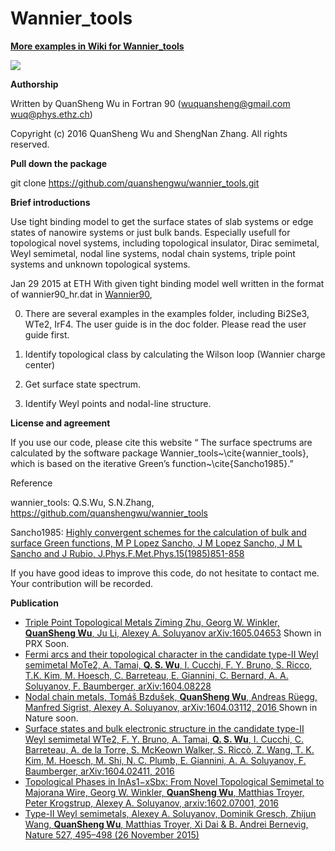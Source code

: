 # Wannier_tools

[**More examples in Wiki for Wannier_tools**](https://github.com/quanshengwu/wannier_tools/wiki)

![](https://lh3.googleusercontent.com/-NGkPcF7iUDY/Vy-34BbICBI/AAAAAAAAASY/e2YiWSnQJD4jpHh-kDWceThf2jKKSGAxwCCo/s526/wannier_tools-logo-purple.jpg)

**Authorship**

Written by QuanSheng Wu in Fortran 90 (wuquansheng@gmail.com  wuq@phys.ethz.ch)

Copyright (c) 2016 QuanSheng Wu and ShengNan Zhang. All rights reserved.

**Pull down the package**

git clone https://github.com/quanshengwu/wannier_tools.git

**Brief introductions**

Use tight binding model to get the surface states of slab systems
or edge states of nanowire systems or just bulk bands. Especially
usefull for topological novel systems, including topological insulator, Dirac semimetal, Weyl semimetal, nodal line systems, nodal chain systems, triple point systems and unknown topological systems.

Jan 29 2015 at ETH
With given tight binding model well written in the format of wannier90_hr.dat in [Wannier90](wannier.org), 

0. There are several examples in the examples folder, including Bi2Se3, WTe2, IrF4. The user guide is in the doc folder. Please read the user guide first. 

1. Identify topological class by calculating the Wilson loop (Wannier charge center)

2. Get surface state spectrum.

3. Identify Weyl points and nodal-line structure. 

**License and agreement**

If you use our code, please cite this website  “ The surface spectrums are calculated by the software package Wannier_tools~\cite{wannier_tools}, which is based on the iterative Green’s function~\cite{Sancho1985}.” 


Reference 

wannier_tools:  Q.S.Wu, S.N.Zhang, https://github.com/quanshengwu/wannier_tools

Sancho1985: [Highly convergent schemes for the calculation of bulk and surface Green functions, M P Lopez Sancho, J M Lopez Sancho, J M L Sancho and J Rubio, J.Phys.F.Met.Phys.15(1985)851-858](http://iopscience.iop.org/article/10.1088/0305-4608/15/4/009/meta;jsessionid=A349A81FE38B2B55DB42032F6792B275.c1)
 
If you have good ideas to improve this code, do not hesitate to contact me. Your contribution will be recorded.

**Publication**
* [Triple Point Topological Metals Ziming Zhu, Georg W. Winkler, **QuanSheng Wu**, Ju Li, Alexey A. Soluyanov arXiv:1605.04653](http://arxiv.org/abs/1605.04653) Shown in PRX Soon.
* [Fermi arcs and their topological character in the candidate type-II Weyl semimetal MoTe2, A. Tamai, **Q. S. Wu**, I. Cucchi, F. Y. Bruno, S. Ricco, T.K. Kim, M. Hoesch, C. Barreteau, E. Giannini, C. Bernard, A. A. Soluyanov, F. Baumberger, arXiv:1604.08228](http://arxiv.org/abs/1604.08228) 
* [Nodal chain metals, Tomáš Bzdušek, **QuanSheng Wu**, Andreas Rüegg, Manfred Sigrist, Alexey A. Soluyanov, arXiv:1604.03112, 2016 ](https://arxiv.org/abs/1604.03112) Shown in Nature soon.
* [Surface states and bulk electronic structure in the candidate type-II Weyl semimetal WTe2, F. Y. Bruno, A. Tamai, **Q. S. Wu**, I. Cucchi, C. Barreteau, A. de la Torre, S. McKeown Walker, S. Riccò, Z. Wang, T. K. Kim, M. Hoesch, M. Shi, N. C. Plumb, E. Giannini, A. A. Soluyanov, F. Baumberger, arXiv:1604.02411, 2016](https://arxiv.org/abs/1604.02411)
* [Topological Phases in InAs1−xSbx: From Novel Topological Semimetal to Majorana Wire, Georg W. Winkler, **QuanSheng Wu**, Matthias Troyer, Peter Krogstrup, Alexey A. Soluyanov, arxiv:1602.07001, 2016](https://arxiv.org/abs/1602.07001)
* [Type-II Weyl semimetals, Alexey A. Soluyanov,	Dominik Gresch,	Zhijun Wang,	**QuanSheng Wu**,	Matthias Troyer,	Xi Dai	& B. Andrei Bernevig, Nature 527, 495–498 (26 November 2015)](http://www.nature.com/nature/journal/v527/n7579/full/nature15768.html) 



